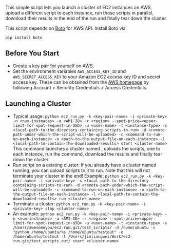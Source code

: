 This simple script lets you launch a cluster of EC2 instances on AWS, upload a different script to each instance, run those scripts in parallel, download their results in the end of the run
and finally tear down the cluster.

This script depends on [Boto](http://boto.cloudhackers.com/en/latest/) for AWS API. Install Boto via
```
pip install boto
```

## Before You Start
-   Create a key pair for yourself on AWS.
-   Set the environment variables `AWS_ACCESS_KEY_ID` and `AWS_SECRET_ACCESS_KEY` to your
    Amazon EC2 access key ID and secret access key. These can be
    obtained from the [AWS homepage](http://aws.amazon.com/) by following
    Account > Security Credentials > Access Credentials.

## Launching a Cluster

-  Typical usage:
   `python ec2_run.py -k <key-pair-name> -i <private-key> -n <num-instnaces> -a <AMI-ID>
   -r <region> --spot-price=<upper-limit-for-spot-request-in-USD> -u <user-name>
   -t <instance-type>
   -s <local-path-to-the-directory-containing-scripts-to-run>
   -d <remote-path-under-which-the-script-will-be-uploaded>
   -c <command-to-run-on-each-instance>
   -o <path-to-the-output-file-on-each-instance>
   -l <local-path-to-contain-the-downloaded-results>
   start <cluster-name>`
   This command launches a cluster named <cluster-name>, uploads the scripts, one to each instance,
   run the command, download the results and finally tear down the cluster.
-  Run script on a existing cluster:
   If you already have a cluster named <cluster-name> running, you can upload scripts to it to run. Note that this will not
   terminate your cluster in the end! Example:
   `python ec2_run.py -k <key-pair-name> -i <private-key>
   -s <local-path-to-the-directory-containing-scripts-to-run>
   -d <remote-path-under-which-the-script-will-be-uploaded>
   -c <command-to-run-on-each-instance>
   -o <path-to-the-output-file-on-each-instance>
   -l <local-path-to-contain-the-downloaded-results>
   run <cluster-name>`
- Terminate a cluster:
   `python ec2_run.py -k <key-pair-name> -i <private-key>
    stop <cluster-name>`
- An example:
   `python ec2_run.py -k <key-pair-name> -i <private-key> -n <num-instnaces> -a <AMI-ID>
   -r <region> --spot-price=<upper-limit-for-spot-request-in-USD> -u <user-name>
   -t <instance-type>
   -s /Users/awesomeyou/ec2-run.git/test_scripts/
   -d /home/ubuntu
   -c "python /home/ubuntu/%s /home/ubuntu/testout"
   -o /home/ubuntu/testout
   -l /Users/jinliangwei/Work/ec2-run.git/test_scripts.out/
   start <cluster-name>`
